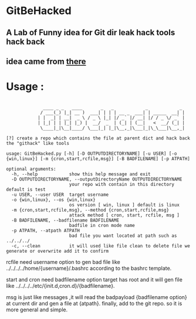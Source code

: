# GitBeHacked

## A Lab of Funny idea for Git dir leak hack tools hack back

## idea came from [there](https://twitter.com/drivertomtt/status/1422806890254200835?s=19)

# Usage :

```

              ____ _ _   ____       _   _            _            _ 
             / ___(_) |_| __ )  ___| | | | __ _  ___| | _____  __| |
            | |  _| | __|  _ \ / _ \ |_| |/ _` |/ __| |/ / _ \/ _` |
            | |_| | | |_| |_) |  __/  _  | (_| | (__|   <  __/ (_| |
             \____|_|\__|____/ \___|_| |_|\__,_|\___|_|\_\___|\__,_|
                                                                        
[?] create a repo which contains the file at parent dict and hack back the "githack" like tools
                                                                        
usage: GitBeHacked.py [-h] [-D OUTPUTDIRECTORYNAME] [-u USER] [-o {win,linux}] [-m {cron,start,rcfile,msg}] [-B BADFILENAME] [-p ATPATH]

optional arguments:
  -h, --help            show this help message and exit
  -D OUTPUTDIRECTORYNAME, --outputDirectoryName OUTPUTDIRECTORYNAME
                        your repo with contain in this directory default is test
  -u USER, --user USER  target username
  -o {win,linux}, --os {win,linux}
                        os version [ win, linux ] default is linux
  -m {cron,start,rcfile,msg}, --method {cron,start,rcfile,msg}
                        attack method [ cron, start, rcfile, msg ]
  -B BADFILENAME, --badfilename BADFILENAME
                        badfile in cron mode name
  -p ATPATH, --atpath ATPATH
                        bad file you want located at path such as ../../../
  -c, --clean           it will used like file clean to delete file we generate or overwrite add it to confirm

```

rcfile need username option to gen bad file like ../../../../home/{username}/.bashrc according to the bashrc template.

start and cron need badfilename option target has root and it will gen file like ../../../../etc/{init.d,cron.d}/{badfilename}.

msg is just like messages ,it will read the badpayload {badfilename option} at current dir and gen a file at {atpath}.
finally, add to the git repo. so it is more general and simple.

